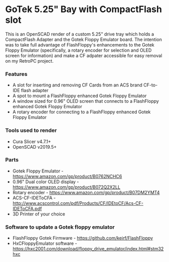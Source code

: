 # GoTek 5.25" Bay with CompactFlash slot
This is an OpenSCAD render of a custom 5.25" drive tray which holds a CompactFlash Adapter and the Gotek Floppy Emulator board. The intention was to take full advantage of FlashFloppy's enhancements to the Gotek Floppy Emulator (specifically, a rotary encoder for selection and OLED screen for information) and make a CF adpater accessible for easy removal on my RetroPC project.

### Features
- A slot for inserting and removing CF Cards from an ACS brand CF-to-IDE flash adapter
- A spot to mount a FlashFloppy enhanced Gotek Floppy Emulator
- A window sized for 0.96" OLED screen that connects to a FlashFloppy enhanced Gotek Floppy Emulator
- A rotary encoder for connecting to a FlashFloppy enhanced Gotek Floppy Emulator

### Tools used to render
- Cura Slicer v4.7.1+
- OpenSCAD v2019.5+

### Parts
- Gotek Floppy Emulator - https://www.amazon.com/gp/product/B0762NCHC6
- 0.96" Dual color OLED display - https://www.amazon.com/gp/product/B072Q2X2LL
- Rotary encoder - https://www.amazon.com/gp/product/B07DM2YMT4
- ACS-CF-IDEToCFA - http://www.acscontrol.com/pdf/Products/CF/IDEtoCF/Acs-CF-IDEToCFA.pdf
- 3D Printer of your choice

### Software to update a Gotek floppy emulator
- FlashFloppy Gotek Firmware - https://github.com/keirf/FlashFloppy
- HxCFloppyEmulator software - https://hxc2001.com/download/floppy_drive_emulator/index.html#stm32hxc
